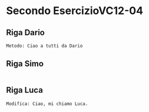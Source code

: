# Secondo EsercizioVC12-04

## Riga Dario

```
Metodo: Ciao a tutti da Dario
```

## Riga Simo 

```
```

## Riga Luca 

```
Modifica: Ciao, mi chiamo Luca.
```
